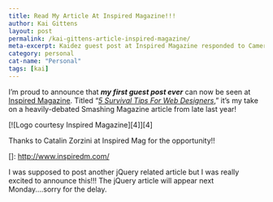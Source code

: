 ```yaml
---
title: Read My Article At Inspired Magazine!!!
author: Kai Gittens
layout: post
permalink: /kai-gittens-article-inspired-magazine/
meta-excerpt: Kaidez guest post at Inspired Magazine responded to Cameron Chapman's web designer article at Smashing Magazine
category: personal
cat-name: "Personal"
tags: [kai]
---
```


I’m proud to announce that ***my first guest post ever*** can now be seen at [Inspired Magazine][1]. Titled “*[5 Survival Tips For Web Designers][2]*,” it’s my take on a heavily-debated Smashing Magazine article from late last year!

 [1]: http://www.inspiredm.com/
 [2]: http://www.inspiredm.com/2011/01/14/5-survival-tips-for-web-designers/

[![Logo courtesy Inspired Magazine][4]][4]

Thanks to Catalin Zorzini at Inspired Mag for the opportunity!!

 []: http://www.inspiredm.com/

I was supposed to post another jQuery related article but I was really excited to announce this!!! The jQuery article will appear next Monday….sorry for the delay.